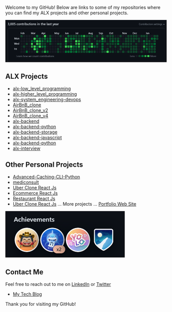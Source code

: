 Welcome to my GitHub! Below are links to some of my repositories where you can find my ALX projects and other personal projects.

![My Contributions](./github.PNG)

## ALX Projects
- [alx-low_level_programming](https://github.com/shazaly/alx-low_level_programming)
- [alx-higher_level_programming](https://github.com/shazaly/alx-higher_level_programming)
- [alx-system_engineering-devops](https://github.com/shazaly/alx-system_engineering-devops)
- [AirBnB_clone](https://github.com/shazaly/AirBnB_clone)
- [AirBnB_clone_v2](https://github.com/shazaly/AirBnB_clone_v2 )
- [AirBnB_clone_v4](https://github.com/shazaly/AirBnB_clone_v4)
- [alx-backend](https://github.com/shazaly/alx-backend)
- [alx-backend-python](https://github.com/shazaly/alx-backend-python)
- [alx-backend-storage](https://github.com/shazaly/alx-backend-storage)
- [alx-backend-javascript](https://github.com/shazaly/alx-backend-javascript)
- [alx-backend-python](https://github.com/shazaly/alx-backend-python)
- [alx-interview](https://github.com/shazaly/alx-interview)

## Other Personal Projects
- [Advanced-Caching-CLI-Python](https://github.com/shazaly/Advanced-Caching-CLI-Python)
- [mediconsult](https://github.com/shazaly/mediconsult)
- [Uber Clone React Js](https://github.com/shazaaly/uberDemo2)
- [Ecommerce React Js](https://github.com/shazaaly/ecommercereact)
- [Restaurant React Js](https://github.com/shazaaly/restaurant)
- [Uber Clone React Js](https://github.com/shazaaly/uberDemo2)
    ... More projects ...
[Portfolio Web Site](https://portfoliogoreact.vercel.app/)

![My Badges](./achievments.PNG)

## Contact Me
Feel free to reach out to me on 
[LinkedIn](https://www.linkedin.com/in/shazaly)  or
[Twitter](https://twitter.com/shazaAlyOthman)

- [My Tech Blog](https://shazaali.substack.com/)

Thank you for visiting my GitHub!


